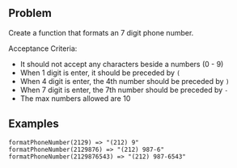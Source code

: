 ## Problem

Create a function that formats an 7 digit phone number.

Acceptance Criteria:

- It should not accept any characters beside a numbers (0 - 9)
- When 1 digit is enter, it should be preceded by `(`
- When 4 digit is enter, the 4th number should be preceded by `)`
- When 7 digit is enter, the 7th number should be preceded by `-`
- The max numbers allowed are 10

## Examples

```
formatPhoneNumber(2129) => "(212) 9"
formatPhoneNumber(2129876) => "(212) 987-6"
formatPhoneNumber(2129876543) => "(212) 987-6543"
```
